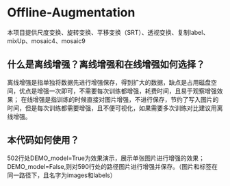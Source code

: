 # Offline-Augmentation
本项目提供尺度变换、旋转变换、平移变换（SRT）、透视变换、复制label、mixUp、mosaic4、mosaic9
## 什么是离线增强？离线增强和在线增强如何选择？
离线增强是指单独将数据先进行增强保存，得到扩大的数据，缺点是占用磁盘空间，优点是增强一次即可，不需要每次训练都增强，耗费时间，且易于观察增强效果；
在线增强是指训练的时候直接对图片增强，不进行保存，节约了写入图片的时间，但是每次训练都需要增强，且不便可视化，如果需要多次训练对比建议用离线增强。
## 本代码如何使用？
502行处DEMO_model=True为效果演示，展示单张图片进行增强的效果；
DEMO_model=False,则对590行处的路径图片进行增强并保存。（图片和标签在同一路径下，且名字为images和labels）
